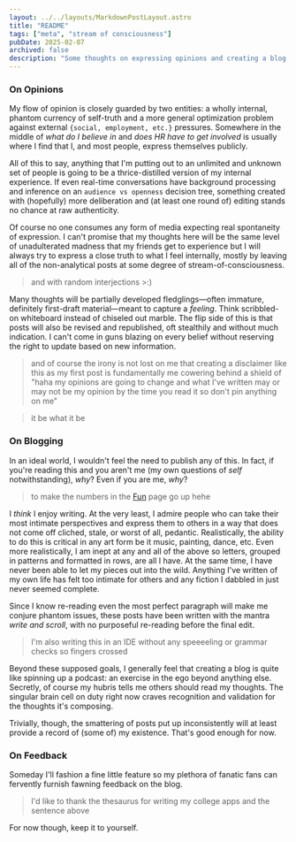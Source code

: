 ```yaml
---
layout: ../../layouts/MarkdownPostLayout.astro
title: "README"
tags: ["meta", "stream of consciousness"]
pubDate: 2025-02-07
archived: false
description: "Some thoughts on expressing opinions and creating a blog. Mostly written during a fever dream on a redeye from London to New York."
---
```


### On Opinions

My flow of opinion is closely guarded by two entities: a wholly internal, phantom currency of self-truth and a more general optimization problem against external `{social, employment, etc.}` pressures. Somewhere in the middle of *what do I believe in* and *does HR have to get involved* is usually where I find that I, and most people, express themselves publicly. 

All of this to say, anything that I'm putting out to an unlimited and unknown set of people is going to be a thrice-distilled version of my internal experience. If even real-time conversations have background processing and inference on an `audience vs openness` decision tree, something created with (hopefully) more deliberation and (at least one round of) editing stands no chance at raw authenticity. 

Of course no one consumes any form of media expecting real spontaneity of expression. I can't promise that my thoughts here will be the same level of unadulterated madness that my friends get to experience but I will always try to express a close truth to what I feel internally, mostly by leaving all of the non-analytical posts at some degree of stream-of-consciousness. 

> and with random interjections >:) 

Many thoughts will be partially developed fledglings—often immature, definitely first-draft material—meant to capture a *feeling*. Think scribbled-on whiteboard instead of chiseled out marble. The flip side of this is that posts will also be revised and republished, oft stealthily and without much indication. I can't come in guns blazing on every belief without reserving the right to update based on new information. 

> and of course the irony is not lost on me that creating a disclaimer like this as my first post is fundamentally me cowering behind a shield of "haha my opinions are going to change and what I've written may or may not be my opinion by the time you read it so don't pin anything on me"

> it be what it be

### On Blogging

In an ideal world, I wouldn't feel the need to publish any of this. In fact, if you're reading this and you aren't me (my own questions of *self* notwithstanding), *why*? Even if you are me, *why*?

> to make the numbers in the <a href="/fun" target="_blank" rel="noopener noreferrer">Fun</a> page go up hehe

I *think* I enjoy writing. At the very least, I admire people who can take their most intimate perspectives and express them to others in a way that does not come off cliched, stale, or worst of all, pedantic. Realistically, the ability to do this is critical in any art form be it music, painting, dance, etc. Even more realistically, I am inept at any and all of the above so letters, grouped in patterns and formatted in rows, are all I have. At the same time, I have never been able to let my pieces out into the wild. Anything I've written of my own life has felt too intimate for others and any fiction I dabbled in just never seemed complete. 

Since I know re-reading even the most perfect paragraph will make me conjure phantom issues, these posts have been written with the mantra *write and scroll*, with no purposeful re-reading before the final edit. 

> I'm also writing this in an IDE without any speeeeling or grammar checks so fingers crossed

Beyond these supposed goals, I generally feel that creating a blog is quite like spinning up a podcast: an exercise in the ego beyond anything else. Secretly, of course my hubris tells me others should read my thoughts. The singular brain cell on duty right now craves recognition and validation for the thoughts it's composing. 

Trivially, though, the smattering of posts put up inconsistently will at least provide a record of (some of) my existence. That's good enough for now.

### On Feedback

Someday I'll fashion a fine little feature so my plethora of fanatic fans can fervently furnish fawning feedback on the blog. 

> I'd like to thank the thesaurus for writing my college apps and the sentence above

For now though, keep it to yourself. 